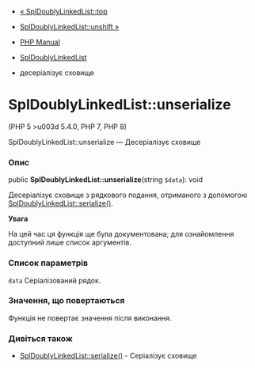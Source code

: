 - [« SplDoublyLinkedList::top](spldoublylinkedlist.top.md)
- [SplDoublyLinkedList::unshift »](spldoublylinkedlist.unshift.md)

- [PHP Manual](index.md)
- [SplDoublyLinkedList](class.spldoublylinkedlist.md)
- десеріалізує сховище

# SplDoublyLinkedList::unserialize

(PHP 5 \>u003d 5.4.0, PHP 7, PHP 8)

SplDoublyLinkedList::unserialize — Десеріалізує сховище

### Опис

public **SplDoublyLinkedList::unserialize**(string `$data`): void

Десеріалізує сховище з рядкового подання, отриманого з
допомогою
[SplDoublyLinkedList::serialize()](spldoublylinkedlist.serialize.md).

**Увага**

На цей час ця функція ще була документована; для
ознайомлення доступний лише список аргументів.

### Список параметрів

`data`
Серіалізований рядок.

### Значення, що повертаються

Функція не повертає значення після виконання.

### Дивіться також

- [SplDoublyLinkedList::serialize()](spldoublylinkedlist.serialize.md) -
Серіалізує сховище
